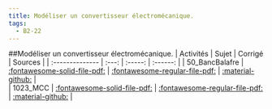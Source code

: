 ```yaml
---
title: Modéliser un convertisseur électromécanique. 
tags:
  - B2-22
---
```

[comment]: <> (Généré automatiquement par make_all_activitess.py, creation_fichiers_activites)

##Modéliser un convertisseur électromécanique. 
| Activités | Sujet | Corrigé | Sources  | 
| :-------------- | :---: | :-----: | :------: | 
| 50_BancBalafre | [:fontawesome-solid-file-pdf:](https://github.com/xpessoles/ALL_PDF/blob/main/PDF/B2_22_50_BancBalafre_Sujet.pdf) | [:fontawesome-regular-file-pdf:](https://github.com/xpessoles/ALL_PDF/blob/main/PDF/B2_22_50_BancBalafre_Corrige.pdf) | [:material-github:](https://github.com/xpessoles/ExercicesCompetences/tree/main/B2_ProposerModele/B2_22_ModeliserConvertisseur/50_BancBalafre) |  
| 1023_MCC | [:fontawesome-solid-file-pdf:](https://github.com/xpessoles/ALL_PDF/blob/main/PDF/B2_22_1023_MCC_Sujet.pdf) | [:fontawesome-regular-file-pdf:](https://github.com/xpessoles/ALL_PDF/blob/main/PDF/B2_22_1023_MCC_Corrige.pdf) | [:material-github:](https://github.com/xpessoles/ExercicesCompetences/tree/main/B2_ProposerModele/B2_22_ModeliserConvertisseur_MCC/1023_MCC) |  


